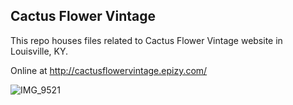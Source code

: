 ## Cactus Flower Vintage

This repo houses files related to Cactus Flower Vintage website in Louisville, KY.

Online at http://cactusflowervintage.epizy.com/

![IMG_9521](https://user-images.githubusercontent.com/62893537/82155676-a87a3200-9844-11ea-8582-9215b1838997.JPG)
